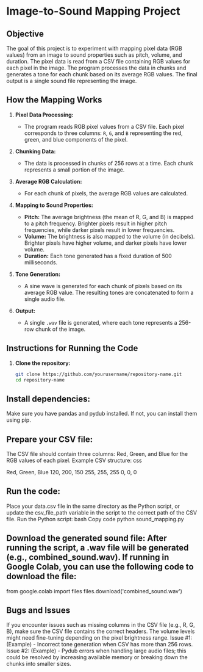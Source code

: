 # Image-to-Sound Mapping Project

## Objective
The goal of this project is to experiment with mapping pixel data (RGB values) from an image to sound properties such as pitch, volume, and duration. The pixel data is read from a CSV file containing RGB values for each pixel in the image. The program processes the data in chunks and generates a tone for each chunk based on its average RGB values. The final output is a single sound file representing the image.

## How the Mapping Works

1. **Pixel Data Processing:**
   - The program reads RGB pixel values from a CSV file. Each pixel corresponds to three columns: `R`, `G`, and `B` representing the red, green, and blue components of the pixel.
   
2. **Chunking Data:**
   - The data is processed in chunks of 256 rows at a time. Each chunk represents a small portion of the image.
   
3. **Average RGB Calculation:**
   - For each chunk of pixels, the average RGB values are calculated.
   
4. **Mapping to Sound Properties:**
   - **Pitch:** The average brightness (the mean of R, G, and B) is mapped to a pitch frequency. Brighter pixels result in higher pitch frequencies, while darker pixels result in lower frequencies.
   - **Volume:** The brightness is also mapped to the volume (in decibels). Brighter pixels have higher volume, and darker pixels have lower volume.
   - **Duration:** Each tone generated has a fixed duration of 500 milliseconds.

5. **Tone Generation:**
   - A sine wave is generated for each chunk of pixels based on its average RGB value. The resulting tones are concatenated to form a single audio file.

6. **Output:**
   - A single `.wav` file is generated, where each tone represents a 256-row chunk of the image.

## Instructions for Running the Code

1. **Clone the repository:**
   ```bash
   git clone https://github.com/yourusername/repository-name.git
   cd repository-name

## Install dependencies: 
Make sure you have pandas and pydub installed. If not, you can install them using pip. 

## Prepare your CSV file:

The CSV file should contain three columns: Red, Green, and Blue for the RGB values of each pixel.
Example CSV structure:
css

Red, Green, Blue
120, 200,   150
255, 255,   255
0,   0,     0 

## Run the code:

Place your data.csv file in the same directory as the Python script, or update the csv_file_path variable in the script to the correct path of the CSV file.
Run the Python script:
bash
Copy code
python sound_mapping.py 

## Download the generated sound file: After running the script, a .wav file will be generated (e.g., combined_sound.wav). If running in Google Colab, you can use the following code to download the file:

from google.colab import files
files.download('combined_sound.wav') 

## Bugs and Issues
If you encounter issues such as missing columns in the CSV file (e.g., R, G, B), make sure the CSV file contains the correct headers.
The volume levels might need fine-tuning depending on the pixel brightness range.
Issue #1: (Example) - Incorrect tone generation when CSV has more than 256 rows.
Issue #2: (Example) - Pydub errors when handling large audio files; this could be resolved by increasing available memory or breaking down the chunks into smaller sizes.



